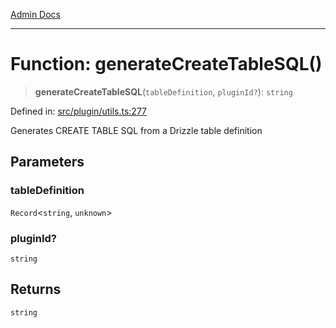 [Admin Docs](/)

***

# Function: generateCreateTableSQL()

> **generateCreateTableSQL**(`tableDefinition`, `pluginId?`): `string`

Defined in: [src/plugin/utils.ts:277](https://github.com/Sourya07/talawa-api/blob/2dc82649c98e5346c00cdf926fe1d0bc13ec1544/src/plugin/utils.ts#L277)

Generates CREATE TABLE SQL from a Drizzle table definition

## Parameters

### tableDefinition

`Record`\<`string`, `unknown`\>

### pluginId?

`string`

## Returns

`string`
